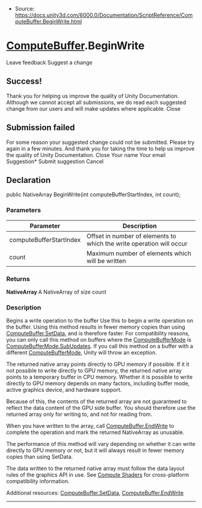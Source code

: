 * Source: https://docs.unity3d.com/6000.0/Documentation/ScriptReference/ComputeBuffer.BeginWrite.html

#  [ComputeBuffer](https://docs.unity3d.com/6000.0/Documentation/ScriptReference/ComputeBuffer.html).BeginWrite
Leave feedback
Suggest a change
## Success!
Thank you for helping us improve the quality of Unity Documentation. Although we cannot accept all submissions, we do read each suggested change from our users and will make updates where applicable.
Close
## Submission failed
For some reason your suggested change could not be submitted. Please <a>try again</a> in a few minutes. And thank you for taking the time to help us improve the quality of Unity Documentation.
Close
Your name Your email Suggestion* Submit suggestion
Cancel
## Declaration
public NativeArray<T> BeginWrite(int computeBufferStartIndex, int count); 
### Parameters
Parameter | Description  
---|---  
computeBufferStartIndex | Offset in number of elements to which the write operation will occur  
count | Maximum number of elements which will be written  
### Returns
**NativeArray <T>** A NativeArray of size count 
### Description
Begins a write operation to the buffer
Use this to begin a write operation on the buffer. Using this method results in fewer memory copies than using [ComputeBuffer.SetData](https://docs.unity3d.com/6000.0/Documentation/ScriptReference/ComputeBuffer.SetData.html), and is therefore faster. For compatibility reasons, you can only call this method on buffers where the [ComputeBufferMode](https://docs.unity3d.com/6000.0/Documentation/ScriptReference/ComputeBufferMode.html) is [ComputeBufferMode.SubUpdates](https://docs.unity3d.com/6000.0/Documentation/ScriptReference/ComputeBufferMode.SubUpdates.html). If you call this method on a buffer with a different [ComputeBufferMode](https://docs.unity3d.com/6000.0/Documentation/ScriptReference/ComputeBufferMode.html), Unity will throw an exception.  
  
The returned native array points directly to GPU memory if possible. If it it not possible to write directly to GPU memory, the returned native array points to a temporary buffer in CPU memory. Whether it is possible to write directly to GPU memory depends on many factors, including buffer mode, active graphics device, and hardware support.  
  
Because of this, the contents of the returned array are not guaranteed to reflect the data content of the GPU side buffer. You should therefore use the returned array only for writing to, and not for reading from.  
  
When you have written to the array, call [ComputeBuffer.EndWrite](https://docs.unity3d.com/6000.0/Documentation/ScriptReference/ComputeBuffer.EndWrite.html) to complete the operation and mark the returned NativeArray as unusable.  
  
The performance of this method will vary depending on whether it can write directly to GPU memory or not, but it will always result in fewer memory copies than using SetData.  
  
The data written to the returned native array must follow the data layout rules of the graphics API in use. See [Compute Shaders](https://docs.unity3d.com/6000.0/Documentation/Manual/class-ComputeShader.html) for cross-platform compatibility information.  
  
Additional resources: [ComputeBuffer.SetData](https://docs.unity3d.com/6000.0/Documentation/ScriptReference/ComputeBuffer.SetData.html), [ComputeBuffer.EndWrite](https://docs.unity3d.com/6000.0/Documentation/ScriptReference/ComputeBuffer.EndWrite.html)
* * *
